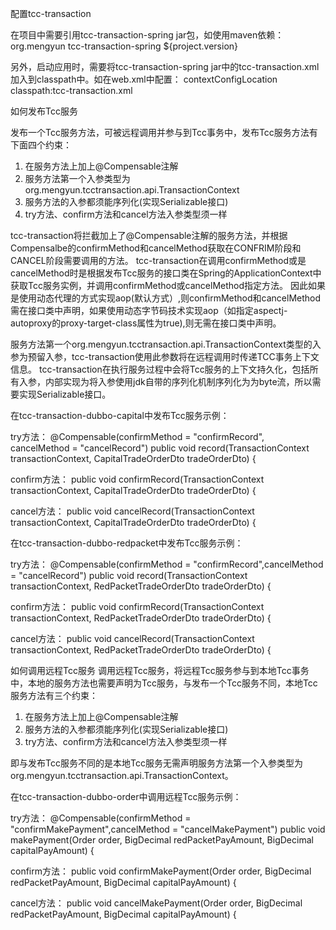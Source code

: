 
配置tcc-transaction

在项目中需要引用tcc-transaction-spring jar包，如使用maven依赖：
        <dependency>
            <groupId>org.mengyun</groupId>
            <artifactId>tcc-transaction-spring</artifactId>
            <version>${project.version}</version>
        </dependency>

另外，启动应用时，需要将tcc-transaction-spring jar中的tcc-transaction.xml加入到classpath中。如在web.xml中配置：
    <context-param>
        <param-name>contextConfigLocation</param-name>
        <param-value>classpath:tcc-transaction.xml
        </param-value>
    </context-param>

如何发布Tcc服务

发布一个Tcc服务方法，可被远程调用并参与到Tcc事务中，发布Tcc服务方法有下面四个约束：
1. 在服务方法上加上@Compensable注解
2. 服务方法第一个入参类型为org.mengyun.tcctransaction.api.TransactionContext
3. 服务方法的入参都须能序列化(实现Serializable接口)
4. try方法、confirm方法和cancel方法入参类型须一样

tcc-transaction将拦截加上了@Compensable注解的服务方法，并根据Compensalbe的confirmMethod和cancelMethod获取在CONFRIM阶段和CANCEL阶段需要调用的方法。
tcc-transaction在调用confirmMethod或是cancelMethod时是根据发布Tcc服务的接口类在Spring的ApplicationContext中获取Tcc服务实例，并调用confirmMethod或cancelMethod指定方法。
因此如果是使用动态代理的方式实现aop(默认方式）,则confirmMethod和cancelMethod需在接口类中声明，如果使用动态字节码技术实现aop（如指定aspectj-autoproxy的proxy-target-class属性为true),则无需在接口类中声明。

服务方法第一个org.mengyun.tcctransaction.api.TransactionContext类型的入参为预留入参，tcc-transaction使用此参数将在远程调用时传递TCC事务上下文信息。
tcc-transaction在执行服务过程中会将Tcc服务的上下文持久化，包括所有入参，内部实现为将入参使用jdk自带的序列化机制序列化为为byte流，所以需要实现Serializable接口。

在tcc-transaction-dubbo-capital中发布Tcc服务示例：

try方法：
@Compensable(confirmMethod = "confirmRecord", cancelMethod = "cancelRecord")
    public void record(TransactionContext transactionContext, CapitalTradeOrderDto tradeOrderDto) {

confirm方法：
public void confirmRecord(TransactionContext transactionContext, CapitalTradeOrderDto tradeOrderDto) {

cancel方法：
public void cancelRecord(TransactionContext transactionContext, CapitalTradeOrderDto tradeOrderDto) {

在tcc-transaction-dubbo-redpacket中发布Tcc服务示例：

try方法：
@Compensable(confirmMethod = "confirmRecord",cancelMethod = "cancelRecord")
    public void record(TransactionContext transactionContext, RedPacketTradeOrderDto tradeOrderDto) {

confirm方法：
public void confirmRecord(TransactionContext transactionContext, RedPacketTradeOrderDto tradeOrderDto) {

cancel方法：
public void cancelRecord(TransactionContext transactionContext, RedPacketTradeOrderDto tradeOrderDto) {

如何调用远程Tcc服务
调用远程Tcc服务，将远程Tcc服务参与到本地Tcc事务中，本地的服务方法也需要声明为Tcc服务，与发布一个Tcc服务不同，本地Tcc服务方法有三个约束：
1. 在服务方法上加上@Compensable注解
2. 服务方法的入参都须能序列化(实现Serializable接口)
3. try方法、confirm方法和cancel方法入参类型须一样

即与发布Tcc服务不同的是本地Tcc服务无需声明服务方法第一个入参类型为org.mengyun.tcctransaction.api.TransactionContext。

在tcc-transaction-dubbo-order中调用远程Tcc服务示例：

try方法：
@Compensable(confirmMethod = "confirmMakePayment",cancelMethod = "cancelMakePayment")
    public void makePayment(Order order, BigDecimal redPacketPayAmount, BigDecimal capitalPayAmount) {

confirm方法：
public void confirmMakePayment(Order order, BigDecimal redPacketPayAmount, BigDecimal capitalPayAmount) {

cancel方法：
public void cancelMakePayment(Order order, BigDecimal redPacketPayAmount, BigDecimal capitalPayAmount) {





